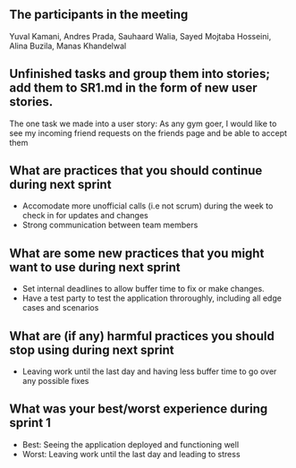 ## The participants in the meeting

Yuval Kamani, Andres Prada, Sauhaard Walia, Sayed Mojtaba Hosseini, Alina Buzila, Manas Khandelwal

## Unfinished tasks and group them into stories; add them to SR1.md in the form of new user stories.

The one task we made into a user story:
As any gym goer, I would like to see my incoming friend requests on the friends page and be able to accept them

## What are practices that you should continue during next sprint

- Accomodate more unofficial calls (i.e not scrum) during the week to check in for updates and changes
- Strong communication between team members

## What are some new practices that you might want to use during next sprint

- Set internal deadlines to allow buffer time to fix or make changes.
- Have a test party to test the application throroughly, including all edge cases and scenarios

## What are (if any) harmful practices you should stop using during next sprint

- Leaving work until the last day and having less buffer time to go over any possible fixes

## What was your best/worst experience during sprint 1

- Best: Seeing the application deployed and functioning well
- Worst: Leaving work until the last day and leading to stress
